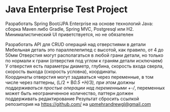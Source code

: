Java Enterprise Test Project 
===============================

Разработать Spring Boot/JPA Enterprise на основе технологий Java: сборка Maven либо Gradle, Spring MVC, Postgresql или H2.
Минималистический UI приветствуется, но не обязателен

Разработать API для CRUD операций над отверстиями в детали 
Мебельная деталь это параллелепипед с высотой, как правило, от 4 до 50мм
Отверстия могут располагаться в любой грани детали, но только по нормали к грани (отверстия под углом к граням детали исключаем)
У отверстия есть параметры диаметр, глубина, скорость входа сверла, скорость выхода (скорость условна), координаты.  
Координаты отверстия могут задаваться через переменные, в том числе через паттерны, (L/2 + B*0.5 +H/3), 
при этом должны поддерживаться простые операции над переменными +-/*,
переменных может быть неограниченное количество, паттерн должен поддерживать редактирование
Результат сбросить ссылкой репозитория на https://github.com/ на upmehrandrewgl@gmail.com